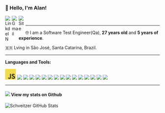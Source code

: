 ### 👋 Hello, I'm Alan!

<a target="_blank" href="https://www.linkedin.com/in/alansc/">
  <img align="left" alt="LinkdeIN" width="22px" src="https://cdn.jsdelivr.net/npm/simple-icons@v3/icons/linkedin.svg" />
</a>
<a target="_blank" href="mailto:alan.schveitzer@gmail.com">
  <img align="left" alt="Gmail" width="22px" src="https://cdn.jsdelivr.net/npm/simple-icons@v3/icons/gmail.svg" />
</a>  
<a target="_blank" href="https://schveitzer.github.io/">
  <img align="left" alt="Site" width="22px" src="https://api.iconify.design/dashicons:admin-site.svg" />
</a>  
</br>

---- 

🤓 I am a Software Test Engineer(Qa), **27 years old** and **5 years of experience**.

🇧🇷 Lving in São José, Santa Catarina, Brazil.

----

**Languages and Tools:**  

<code title="JavaScript"><img height="35" src="https://raw.githubusercontent.com/github/explore/80688e429a7d4ef2fca1e82350fe8e3517d3494d/topics/javascript/javascript.png"></code>
<code title="Python"><img height="35" src="https://api.iconify.design/logos:python.svg"></code>
<code title="Java"><img height="35" src="https://api.iconify.design/logos:java.svg"></code>
<code title="SQL"><img height="35" src="https://icons-for-free.com/download-icon-file+sql+icon-1320183612970878250_0.svg"></code>
<code title="Selenium"><img height="35" src="https://api.iconify.design/logos:selenium.svg"></code>
<code title="WebdriverIO"><img height="35" src="https://www.testautomation.app/wp-content/uploads/2018/11/webdriver-robot-with-dots.png"></code>
<code title="Appium"><img height="35" src="https://api.iconify.design/logos:appium.svg"></code>
<code title="Cucumber"><img height="35" src="https://api.iconify.design/logos:cucumber.svg"></code>
<code title="Pytest"><img height="35" src="https://tetamap.files.wordpress.com/2015/02/pytest1.png"></code>
<code title="Behave"><img height="35" src="https://behave.readthedocs.io/en/latest/_static/behave_logo1.png"></code>
<code title="Jira"><img height="35" src="https://cdn.iconscout.com/icon/free/png-512/jira-282222.png"></code>
<code title="Postman"><img height="35" src="https://api.iconify.design/logos:postman.svg"></code>
<code title="Git"><img height="35" src="https://api.iconify.design/logos:git-icon.svg"></code>
<code title="Docker"><img height="35" src="https://api.iconify.design/logos:docker-icon.svg"></code>
<code title="Android Studio"><img height="35" src="https://p7.hiclipart.com/preview/483/345/293/android-studio-integrated-development-environment-intellij-idea-software-build-studio.jpg"></code>
<code title="Jenkins"><img height="35" src="https://api.iconify.design/logos:jenkins.svg"></code>

----

#### <img src="https://media.giphy.com/media/VgCDAzcKvsR6OM0uWg/giphy.gif" width="50"> View my stats on Github 
   
![Schveitzer GitHub Stats](https://github-readme-stats.vercel.app/api?username=Schveitzer&show_icons=true)
